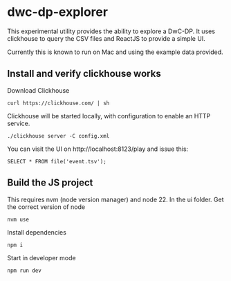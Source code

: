 # dwc-dp-explorer

This experimental utility provides the ability to explore a DwC-DP. It uses clickhouse to query the CSV files and ReactJS to provide a simple UI.

Currently this is known to run on Mac and using the example data provided.

## Install and verify clickhouse works

Download Clickhouse
```
curl https://clickhouse.com/ | sh
```

Clickhouse will be started locally, with configuration to enable an HTTP service.
```
./clickhouse server -C config.xml
``` 

You can visit the UI on http://localhost:8123/play and issue this:
```
SELECT * FROM file('event.tsv');
```

## Build the JS project 
This requires nvm (node version manager) and node 22.
In the ui folder. Get the correct version of node
``` 
nvm use
```

Install dependencies
```
npm i
```

Start in developer mode
```
npm run dev
```
